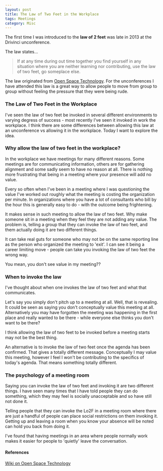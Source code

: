 ```yaml
---
layout: post
title: The Law of Two Feet in the Workplace
tags: Meetings 
category: Misc
---
```


The first time I was introduced to the **law of 2 feet** was late in 2013 at the Drivinci unconference. 

The law states...  

> If at any time during out time together you find yourself in any situation where you are neither learning nor contributing, use the law of two feet, go someplace else.

The law originated from [Open Space Technology](https://en.wikipedia.org/wiki/Open_Space_Technology#Law_of_two_feet). For the unconferences I have attended this law is a great way to allow people to move from group to group without feeling the pressure that they were being rude.

### The Law of Two Feet in the Workplace

I've seen the law of two feet be invoked in several different environments to varying degress of success - most recently I've seen it invoked in work the workplace. I think there are some differences between allowing this law at an unconference vs allowing it in the workplace. Today I want to explore the idea.

### Why allow the law of two feet in the workplace?

In the workplace we have meetings for many different reasons. Some meetings are for communicating information, others are for gathering alignment and some sadly seem to have no reason at all. There is nothing more frustrating that being in a meeting where your presence will add no value.

Every so often when I've been in a meeting where I was questioning the value I've worked out roughly what the meeting is costing the organization per minute. In organizations where you have a lot of consultants who bill by the hour this is generally easy to do - with the outcome being frightening. 

It makes sense in such meeting to allow the law of two feet. Why make someone sit in a meeting when they feel they are not adding any value. The problem is, telling a group that they can invoke the law of two feet, and them actually doing it are two different things.

It can take real guts for someone who may not be on the same reporting line as the person who organized the meeting to 'exit'. I can see it being a career limiting move - people can take you invoking the law of two feet the wrong way.

You mean, you don't see value in my meeting?? 

### When to invoke the law

I've thought about when one invokes the law of two feet and what that communicates.

Let's say you simply don't pitch up to a meeting at all. Well, that is revealing. It could be seen as saying you don't conceptually value this meeting at all. Alternatively you may have forgotten the meeting was happening in the first place and really wanted to be there - while everyone else thinks you don't want to be there?

I think allowing the law of two feet to be invoked before a meeting starts may not be the best thing.

An alternative is to invoke the law of two feet once the agenda has been confirmed. That gives a totally different message. Conceptually I may value this meeting, however I feel I won't be contributing to the specifics of today's agenda. That means something totally different.

### The psychology of a meeting room

Saying you can invoke the law of two feet and invoking it are two different things. I have seen many times that I have told people they can do something, which they may feel is socially unacceptable and so have still not done it.

Telling people that they can invoke the Lo2F in a meeting room where there are just a handful of people can place social restrictions on them invoking it. Getting up and leaving a room when you know your absence will be noted can hold you back from doing it.

I've found that having meetings in an area where people normally work makes it easier for people to 'quietly' leave the conversation. 

#### References

[Wiki on Open Space Technology](https://en.wikipedia.org/wiki/Open_Space_Technology#Law_of_two_feet)
